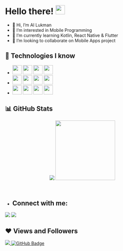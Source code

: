 # Hello there! <img src="https://raw.githubusercontent.com/MartinHeinz/MartinHeinz/master/wave.gif" width="30px">

- 👋 Hi, I’m Al Lukman
- 👀 I’m interested in Mobile Programming
- 🌱 I’m currently learning Kotlin, React Native & Flutter
- 💞️ I’m looking to collaborate on Mobile Apps project
  
## 🚀 Technologies I know
-  <img src="https://img.shields.io/badge/-Kotlin-orange?style=flat&logo=kotlin&logoColor=blueviolet" height="30" /> <img src="https://img.shields.io/badge/Android-3DDC84?style=flat&logo=android&logoColor=white" height="30" /> <img src="https://img.shields.io/badge/-JavaScript-F7DF1E?style=flat&logo=javascript&logoColor=black" height="30" /> <img src="https://img.shields.io/badge/-React%20Native-20232A?style=flat&logo=react&logoColor=61DAFB" height="30" /> 
-  <img src="https://img.shields.io/badge/tailwindcss-%2338B2AC.svg?style=for-the-badge&logo=tailwind-css&logoColor=white" height="30" /> <img src="https://img.shields.io/badge/-Github%20Actions-lightgrey?style=flat&logo=github-actions&logoColor=white" height="30" /> <img src="https://img.shields.io/badge/-Git-lightgrey?style=flat&logo=git" height="30" /> <img src="https://img.shields.io/badge/-GitHub-lightgrey?style=flat&logo=github" height="30" />
-  <img src="https://img.shields.io/badge/-VS%20Code-0078D4?style=flat&logo=visual-studio-code" height="30" /> <img src="https://img.shields.io/badge/-Firebase-orange?style=flat&logo=firebase&logoColor=yellow" height="30" /> <img src="https://img.shields.io/badge/-Redux-purple?style=flat&logo=redux&logoColor=white" height="30" /> <img src="https://img.shields.io/badge/Flutter-%2302569B.svg?style=for-the-badge&logo=Flutter&logoColor=white" height="30" />

## 📊 GitHub Stats
  
<p align="center">
  <img src="https://github-readme-stats.anuraghazra1.vercel.app/api?username=allukman&show_icons=true&include_all_commits=true&theme=radical" />
  <img src="https://github-readme-stats.anuraghazra1.vercel.app/api/top-langs/?username=allukman&layout=compact&theme=radical" height="195rem" />
</p>

<br />

- ## Connect with me:
<p align="left">

<a href = "https://www.linkedin.com/in/allukman/"><img src="https://img.icons8.com/fluent/48/000000/linkedin.png"/></a>
<a href = "mailto:allukman1802@gmail.com? subject={subject}&body={content}"><img src="https://img.icons8.com/fluent/48/000000/gmail.png"/></a>
  
</p>

## ❤ Views and Followers
<a href="https://github.com/Meghna-DAS/github-profile-views-counter">
    <img src="https://komarev.com/ghpvc/?username=allukman">
</a>
<a href="https://github.com/allukman?tab=followers"><img src="https://img.shields.io/github/followers/allukman?label=Followers&style=social" alt="GitHub Badge"></a>

<!---
allukman/allukman is a ✨ special ✨ repository because its `README.md` (this file) appears on your GitHub profile.
You can click the Preview link to take a look at your changes.
--->
